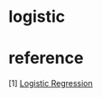 # logistic 

# reference 
[1] [Logistic Regression](http://www.holehouse.org/mlclass/06_Logistic_Regression.html)     

